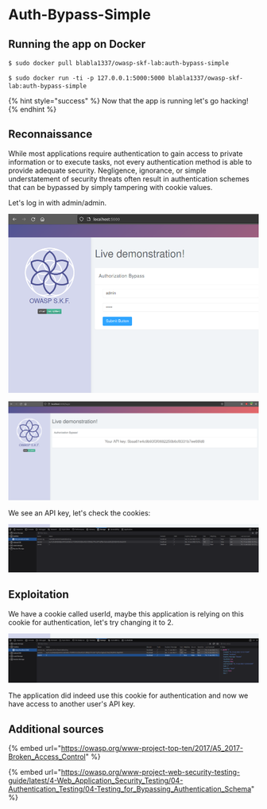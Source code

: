 # Auth-Bypass-Simple

## Running the app on Docker

```
$ sudo docker pull blabla1337/owasp-skf-lab:auth-bypass-simple
```

```
$ sudo docker run -ti -p 127.0.0.1:5000:5000 blabla1337/owasp-skf-lab:auth-bypass-simple
```

{% hint style="success" %}
Now that the app is running let's go hacking!
{% endhint %}

## Reconnaissance

While most applications require authentication to gain access to private information or to execute tasks, not every authentication method is able to provide adequate security. Negligence, ignorance, or simple understatement of security threats often result in authentication schemes that can be bypassed by simply tampering with cookie values.

Let's log in with admin/admin.

![](../../.gitbook/assets/nodejs/Auth-Bypass-simple/1.png)

![](../../.gitbook/assets/nodejs/Auth-Bypass-simple/2.png)

We see an API key, let's check the cookies:

![](../../.gitbook/assets/nodejs/Auth-Bypass-simple/3.png)

## Exploitation

We have a cookie called userId, maybe this application is relying on this cookie for authentication, let's try changing it to 2.

![](../../.gitbook/assets/nodejs/Auth-Bypass-simple/4.png)

The application did indeed use this cookie for authentication and now we have access to another user's API key.

## Additional sources

{% embed url="https://owasp.org/www-project-top-ten/2017/A5_2017-Broken_Access_Control" %}

{% embed url="https://owasp.org/www-project-web-security-testing-guide/latest/4-Web_Application_Security_Testing/04-Authentication_Testing/04-Testing_for_Bypassing_Authentication_Schema" %}
